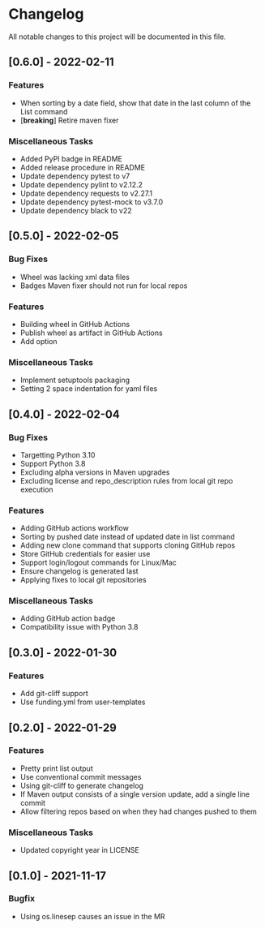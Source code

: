 # Changelog
All notable changes to this project will be documented in this file.

## [0.6.0] - 2022-02-11

### Features

- When sorting by a date field, show that date in the last column of the List command
- [**breaking**] Retire maven fixer

### Miscellaneous Tasks

- Added PyPI badge in README
- Added release procedure in README
- Update dependency pytest to v7
- Update dependency pylint to v2.12.2
- Update dependency requests to v2.27.1
- Update dependency pytest-mock to v3.7.0
- Update dependency black to v22

## [0.5.0] - 2022-02-05

### Bug Fixes

- Wheel was lacking xml data files
- Badges Maven fixer should not run for local repos

### Features

- Building wheel in GitHub Actions
- Publish wheel as artifact in GitHub Actions
- Add  option

### Miscellaneous Tasks

- Implement setuptools packaging
- Setting 2 space indentation for yaml files

## [0.4.0] - 2022-02-04

### Bug Fixes

- Targetting Python 3.10
- Support Python 3.8
- Excluding alpha versions in Maven upgrades
- Excluding license and repo_description rules from local git repo execution

### Features

- Adding GitHub actions workflow
- Sorting by pushed date instead of updated date in list command
- Adding new clone command that supports cloning GitHub repos
- Store GitHub credentials for easier use
- Support login/logout commands for Linux/Mac
- Ensure changelog is generated last
- Applying fixes to local git repositories

### Miscellaneous Tasks

- Adding GitHub action badge
- Compatibility issue with Python 3.8

## [0.3.0] - 2022-01-30

### Features

- Add git-cliff support
- Use funding.yml from user-templates

## [0.2.0] - 2022-01-29

### Features

- Pretty print list output
- Use conventional commit messages
- Using git-cliff to generate changelog
- If Maven output consists of a single version update, add a single line commit
- Allow filtering repos based on when they had changes pushed to them

### Miscellaneous Tasks

- Updated copyright year in LICENSE

## [0.1.0] - 2021-11-17

### Bugfix

- Using os.linesep causes an issue in the MR

<!-- generated by git-cliff -->

